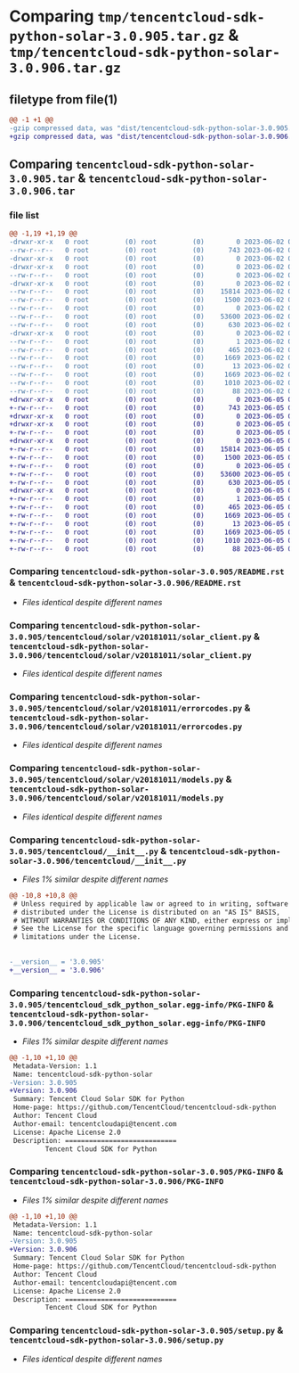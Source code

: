 # Comparing `tmp/tencentcloud-sdk-python-solar-3.0.905.tar.gz` & `tmp/tencentcloud-sdk-python-solar-3.0.906.tar.gz`

## filetype from file(1)

```diff
@@ -1 +1 @@
-gzip compressed data, was "dist/tencentcloud-sdk-python-solar-3.0.905.tar", last modified: Fri Jun  2 00:37:57 2023, max compression
+gzip compressed data, was "dist/tencentcloud-sdk-python-solar-3.0.906.tar", last modified: Mon Jun  5 00:41:23 2023, max compression
```

## Comparing `tencentcloud-sdk-python-solar-3.0.905.tar` & `tencentcloud-sdk-python-solar-3.0.906.tar`

### file list

```diff
@@ -1,19 +1,19 @@
-drwxr-xr-x   0 root         (0) root         (0)        0 2023-06-02 00:37:57.000000 tencentcloud-sdk-python-solar-3.0.905/
--rw-r--r--   0 root         (0) root         (0)      743 2023-06-02 00:37:57.000000 tencentcloud-sdk-python-solar-3.0.905/README.rst
-drwxr-xr-x   0 root         (0) root         (0)        0 2023-06-02 00:37:57.000000 tencentcloud-sdk-python-solar-3.0.905/tencentcloud/
-drwxr-xr-x   0 root         (0) root         (0)        0 2023-06-02 00:37:57.000000 tencentcloud-sdk-python-solar-3.0.905/tencentcloud/solar/
--rw-r--r--   0 root         (0) root         (0)        0 2023-06-02 00:37:57.000000 tencentcloud-sdk-python-solar-3.0.905/tencentcloud/solar/__init__.py
-drwxr-xr-x   0 root         (0) root         (0)        0 2023-06-02 00:37:57.000000 tencentcloud-sdk-python-solar-3.0.905/tencentcloud/solar/v20181011/
--rw-r--r--   0 root         (0) root         (0)    15814 2023-06-02 00:37:57.000000 tencentcloud-sdk-python-solar-3.0.905/tencentcloud/solar/v20181011/solar_client.py
--rw-r--r--   0 root         (0) root         (0)     1500 2023-06-02 00:37:57.000000 tencentcloud-sdk-python-solar-3.0.905/tencentcloud/solar/v20181011/errorcodes.py
--rw-r--r--   0 root         (0) root         (0)        0 2023-06-02 00:37:57.000000 tencentcloud-sdk-python-solar-3.0.905/tencentcloud/solar/v20181011/__init__.py
--rw-r--r--   0 root         (0) root         (0)    53600 2023-06-02 00:37:57.000000 tencentcloud-sdk-python-solar-3.0.905/tencentcloud/solar/v20181011/models.py
--rw-r--r--   0 root         (0) root         (0)      630 2023-06-02 00:37:57.000000 tencentcloud-sdk-python-solar-3.0.905/tencentcloud/__init__.py
-drwxr-xr-x   0 root         (0) root         (0)        0 2023-06-02 00:37:57.000000 tencentcloud-sdk-python-solar-3.0.905/tencentcloud_sdk_python_solar.egg-info/
--rw-r--r--   0 root         (0) root         (0)        1 2023-06-02 00:37:57.000000 tencentcloud-sdk-python-solar-3.0.905/tencentcloud_sdk_python_solar.egg-info/dependency_links.txt
--rw-r--r--   0 root         (0) root         (0)      465 2023-06-02 00:37:57.000000 tencentcloud-sdk-python-solar-3.0.905/tencentcloud_sdk_python_solar.egg-info/SOURCES.txt
--rw-r--r--   0 root         (0) root         (0)     1669 2023-06-02 00:37:57.000000 tencentcloud-sdk-python-solar-3.0.905/tencentcloud_sdk_python_solar.egg-info/PKG-INFO
--rw-r--r--   0 root         (0) root         (0)       13 2023-06-02 00:37:57.000000 tencentcloud-sdk-python-solar-3.0.905/tencentcloud_sdk_python_solar.egg-info/top_level.txt
--rw-r--r--   0 root         (0) root         (0)     1669 2023-06-02 00:37:57.000000 tencentcloud-sdk-python-solar-3.0.905/PKG-INFO
--rw-r--r--   0 root         (0) root         (0)     1010 2023-06-02 00:37:57.000000 tencentcloud-sdk-python-solar-3.0.905/setup.py
--rw-r--r--   0 root         (0) root         (0)       88 2023-06-02 00:37:57.000000 tencentcloud-sdk-python-solar-3.0.905/setup.cfg
+drwxr-xr-x   0 root         (0) root         (0)        0 2023-06-05 00:41:23.000000 tencentcloud-sdk-python-solar-3.0.906/
+-rw-r--r--   0 root         (0) root         (0)      743 2023-06-05 00:41:23.000000 tencentcloud-sdk-python-solar-3.0.906/README.rst
+drwxr-xr-x   0 root         (0) root         (0)        0 2023-06-05 00:41:23.000000 tencentcloud-sdk-python-solar-3.0.906/tencentcloud/
+drwxr-xr-x   0 root         (0) root         (0)        0 2023-06-05 00:41:23.000000 tencentcloud-sdk-python-solar-3.0.906/tencentcloud/solar/
+-rw-r--r--   0 root         (0) root         (0)        0 2023-06-05 00:41:23.000000 tencentcloud-sdk-python-solar-3.0.906/tencentcloud/solar/__init__.py
+drwxr-xr-x   0 root         (0) root         (0)        0 2023-06-05 00:41:23.000000 tencentcloud-sdk-python-solar-3.0.906/tencentcloud/solar/v20181011/
+-rw-r--r--   0 root         (0) root         (0)    15814 2023-06-05 00:41:23.000000 tencentcloud-sdk-python-solar-3.0.906/tencentcloud/solar/v20181011/solar_client.py
+-rw-r--r--   0 root         (0) root         (0)     1500 2023-06-05 00:41:23.000000 tencentcloud-sdk-python-solar-3.0.906/tencentcloud/solar/v20181011/errorcodes.py
+-rw-r--r--   0 root         (0) root         (0)        0 2023-06-05 00:41:23.000000 tencentcloud-sdk-python-solar-3.0.906/tencentcloud/solar/v20181011/__init__.py
+-rw-r--r--   0 root         (0) root         (0)    53600 2023-06-05 00:41:23.000000 tencentcloud-sdk-python-solar-3.0.906/tencentcloud/solar/v20181011/models.py
+-rw-r--r--   0 root         (0) root         (0)      630 2023-06-05 00:41:23.000000 tencentcloud-sdk-python-solar-3.0.906/tencentcloud/__init__.py
+drwxr-xr-x   0 root         (0) root         (0)        0 2023-06-05 00:41:23.000000 tencentcloud-sdk-python-solar-3.0.906/tencentcloud_sdk_python_solar.egg-info/
+-rw-r--r--   0 root         (0) root         (0)        1 2023-06-05 00:41:23.000000 tencentcloud-sdk-python-solar-3.0.906/tencentcloud_sdk_python_solar.egg-info/dependency_links.txt
+-rw-r--r--   0 root         (0) root         (0)      465 2023-06-05 00:41:23.000000 tencentcloud-sdk-python-solar-3.0.906/tencentcloud_sdk_python_solar.egg-info/SOURCES.txt
+-rw-r--r--   0 root         (0) root         (0)     1669 2023-06-05 00:41:23.000000 tencentcloud-sdk-python-solar-3.0.906/tencentcloud_sdk_python_solar.egg-info/PKG-INFO
+-rw-r--r--   0 root         (0) root         (0)       13 2023-06-05 00:41:23.000000 tencentcloud-sdk-python-solar-3.0.906/tencentcloud_sdk_python_solar.egg-info/top_level.txt
+-rw-r--r--   0 root         (0) root         (0)     1669 2023-06-05 00:41:23.000000 tencentcloud-sdk-python-solar-3.0.906/PKG-INFO
+-rw-r--r--   0 root         (0) root         (0)     1010 2023-06-05 00:41:23.000000 tencentcloud-sdk-python-solar-3.0.906/setup.py
+-rw-r--r--   0 root         (0) root         (0)       88 2023-06-05 00:41:23.000000 tencentcloud-sdk-python-solar-3.0.906/setup.cfg
```

### Comparing `tencentcloud-sdk-python-solar-3.0.905/README.rst` & `tencentcloud-sdk-python-solar-3.0.906/README.rst`

 * *Files identical despite different names*

### Comparing `tencentcloud-sdk-python-solar-3.0.905/tencentcloud/solar/v20181011/solar_client.py` & `tencentcloud-sdk-python-solar-3.0.906/tencentcloud/solar/v20181011/solar_client.py`

 * *Files identical despite different names*

### Comparing `tencentcloud-sdk-python-solar-3.0.905/tencentcloud/solar/v20181011/errorcodes.py` & `tencentcloud-sdk-python-solar-3.0.906/tencentcloud/solar/v20181011/errorcodes.py`

 * *Files identical despite different names*

### Comparing `tencentcloud-sdk-python-solar-3.0.905/tencentcloud/solar/v20181011/models.py` & `tencentcloud-sdk-python-solar-3.0.906/tencentcloud/solar/v20181011/models.py`

 * *Files identical despite different names*

### Comparing `tencentcloud-sdk-python-solar-3.0.905/tencentcloud/__init__.py` & `tencentcloud-sdk-python-solar-3.0.906/tencentcloud/__init__.py`

 * *Files 1% similar despite different names*

```diff
@@ -10,8 +10,8 @@
 # Unless required by applicable law or agreed to in writing, software
 # distributed under the License is distributed on an "AS IS" BASIS,
 # WITHOUT WARRANTIES OR CONDITIONS OF ANY KIND, either express or implied.
 # See the License for the specific language governing permissions and
 # limitations under the License.
 
 
-__version__ = '3.0.905'
+__version__ = '3.0.906'
```

### Comparing `tencentcloud-sdk-python-solar-3.0.905/tencentcloud_sdk_python_solar.egg-info/PKG-INFO` & `tencentcloud-sdk-python-solar-3.0.906/tencentcloud_sdk_python_solar.egg-info/PKG-INFO`

 * *Files 1% similar despite different names*

```diff
@@ -1,10 +1,10 @@
 Metadata-Version: 1.1
 Name: tencentcloud-sdk-python-solar
-Version: 3.0.905
+Version: 3.0.906
 Summary: Tencent Cloud Solar SDK for Python
 Home-page: https://github.com/TencentCloud/tencentcloud-sdk-python
 Author: Tencent Cloud
 Author-email: tencentcloudapi@tencent.com
 License: Apache License 2.0
 Description: ============================
         Tencent Cloud SDK for Python
```

### Comparing `tencentcloud-sdk-python-solar-3.0.905/PKG-INFO` & `tencentcloud-sdk-python-solar-3.0.906/PKG-INFO`

 * *Files 1% similar despite different names*

```diff
@@ -1,10 +1,10 @@
 Metadata-Version: 1.1
 Name: tencentcloud-sdk-python-solar
-Version: 3.0.905
+Version: 3.0.906
 Summary: Tencent Cloud Solar SDK for Python
 Home-page: https://github.com/TencentCloud/tencentcloud-sdk-python
 Author: Tencent Cloud
 Author-email: tencentcloudapi@tencent.com
 License: Apache License 2.0
 Description: ============================
         Tencent Cloud SDK for Python
```

### Comparing `tencentcloud-sdk-python-solar-3.0.905/setup.py` & `tencentcloud-sdk-python-solar-3.0.906/setup.py`

 * *Files identical despite different names*

